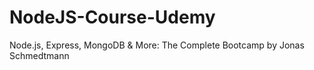# NodeJS-Course-Udemy
Node.js, Express, MongoDB &amp; More: The Complete Bootcamp by Jonas Schmedtmann
